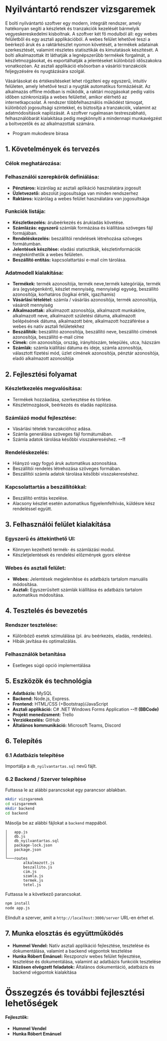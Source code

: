# Nyilvántartó rendszer vizsgaremek 

E bolti nyilvántartó szoftver egy modern, integrált rendszer, amely hatékonyan segíti a készletek és tranzakciók kezelését bármelyik vegyeskereskedelmi kisboltnak. A szoftver két fő modulból áll: egy webes felületből és egy asztali applikációból. A webes felület lehetővé teszi a beérkező áruk és a raktárkészlet nyomon követését, a termékek adatainak szerkesztését, valamint részletes statisztikák és kimutatások készítését. A bolti alkalmazottak itt láthatják a legnépszerűbb termékek forgalmát, a készletmozgásokat, és exportálhatják a jelentéseket különböző időszakokra vonatkozóan. Az asztali applikáció elsősorban a vásárlói tranzakciók feljegyzésére és nyugtázására szolgál. 

Vásárlásokat és értékesítéseket lehet rögzíteni egy egyszerű, intuitív felületen, amely lehetővé teszi a nyugták automatikus formázáésát. Az alkalmazás offline módban is működik, a raktári mozgásokat pedig valós időben szinkronizálja a webes felülettel, amikor elérhető az internetkapcsolat. A rendszer többfelhasználós működést támogat, különböző jogosultsági szintekkel, és biztosítja a tranzakciók, valamint az adatmódosítások naplózását. A szoftver rugalmasan testreszabható, felhasználóbarát kialakítása pedig megkönnyíti a mindennapi munkavégzést a boltvezetők és az alkalmazottak számára.

* Program mukodesre birasa


## 1. Követelmények és tervezés
   ### Célok meghatározása:
   ### Felhasználói szerepkörök definiálása:
- **Pénztáros:** kizárólag az asztali aplikáció használatára jogosult
- **Üzletvezető:** abszolút jogosultsága van minden rendszerhez
- **Raktáros:** kizárólag a webes felület használatára van jogosultsága
  
### Funkciók listája:
- **Készletkezelés:** árubeérkezés és árukiadás követése.
- **Számlázás: egyszerű** számlák formázása és kiállítása szöveges fájl formájában.
- **Rendeléskezelés:** beszállítói rendelések létrehozása szöveges formátumban.
- **Jelentések készítése:** eladási statisztikák, készletinformációk megtekinthetők a webes felületen.
- **Beszállító entitás:** kapcsolattartási e-mail cím tárolása.
  
### Adatmodell kialakítása:
- **Termékek:** termék azonosítója, termék neve,termék kategóriája, termék ára (egységenként), készlet mennyiség, mennyiségi egység, beszállító azonosítója, korhatáros (logikai érték, igaz/hamis)
- **Vásárlási tételétel:** számla / vásárlás azonosítója, termék azonosítója, vásárolt mennyiség
- **Alkalmazottak:** alkalmazott azonosítója, alkalmazott munkaköre, alkalmazott neve, alkalmazott születési dátuma, alkalmazott belépésének dátuma, alkalmazott bére, alkalmazott hozzáférése a webes és natív asztali felületekhez
- **Beszállítók:** beszállító azonosítója, beszállító neve, beszállító címének azonosítója, beszállító e-mail címe
- **Címek:** cím azonosítója, ország, irányítószám, település, utca, házszám
- **Számlák:** számla kiállítási dátuma és ideje, számla azonosítója, választott fizetési mód, üzlet címének azonosítója, pénztár azonosítója, eladó alkalmazott azonosítója
## 2. Fejlesztési folyamat
### Készletkezelés megvalósítása:
   - Termékek hozzáadása, szerkesztése és törlése.
   - Készletmozgások, beérkezés és eladás naplózása.
### Számlázó modul fejlesztése:
  - Vásárlási tételek tranzakcióhoz adása.
  - Számla generálása szöveges fájl formátumában.
  - Számla adatok tárolása későbbi visszakereséshez. **--!!**
### Rendeléskezelés:
  - Hiányzó vagy fogyó áruk automatikus azonosítása.
  - Beszállítói rendelés létrehozása szöveges formában.
  - Beszállítói számla adatok tárolása későbbi visszakereséshez.
### Kapcsolattartás a beszállítókkal:
  - Beszállító entitás kezelése.
  - Alacsony készlet esetén automatikus figyelemfelhívás, küldésre kész rendeléssel együtt.
## 3. Felhasználói felület kialakítása
  ### Egyszerű és áttekinthető UI:
  - Könnyen kezelhető termék- és számlázási modul.
  - Készletjelentések és rendelési előzmények gyors elérése
  ### Webes és asztali felület:
  - **Webes:** Jelentések megjelenítése és adatbázis tartalom manuális módosítása.
  - **Asztali:** Egyszerűsített számlák kiállítása és adatbázis tartalom automatikus módosítása.
## 4. Tesztelés és bevezetés
  ### Rendszer tesztelése:
  - Különböző esetek szimulálása (pl. áru beérkezés, eladás, rendelés).
  - Hibák javítása és optimalizálás.
  ### Felhasználók betanítása
  - Esetleges súgó opció implementálása
## 5. Eszközök és technológia
  - **Adatbázis:** MySQL
  - **Backend:** Node.js, Express.
  - **Frontend:** HTML/CSS (+Bootstrap)/JavaScript
  - **Asztali applikáció:** C# .NET Windows Forms Application **--!! (BBCode)**
  - **Projekt menedzsment:** Trello
  - **Verziókezelés:** GitHub
  - **Általános kommunikáció:** Microsoft Teams, Discord
## 6. Telepítés
### 6.1 Adatbázis telepítése
Importálja a `db_nyilvantartas.sql` nevű fájlt.
### 6.2 Backend / Szerver telepítése
Futtassa le az alábbi parancsokat egy parancsor ablakban.
```bash
mkdir vizsgaremek
cd vizsgaremek
mkdir backend
cd backend
```
Másolja be az alábbi fájlokat a `backend` mappából.
```
│   app.js
│   db.js
│   db_nyilvantartas.sql
│   package-lock.json
│   package.json
│
└───routes
        alkalmazott.js
        beszallito.js
        cim.js
        szamla.js
        termek.js
        tetel.js
```
Futtassa le a következő parancsokat.
```bash
npm install
node app.js
```
Elindult a szerver, amit a `http://localhost:3000/server` URL-en érhet el.
## 7. Munka elosztás és együttműködés
   - **Hummel Vendel:** Natív asztali applikáció fejlesztése, tesztelése és dokumentálása, valamint a backend végpontok tesztelése
   - **Hunka Róbert Emánuel:** Reszponzív webes felület fejlesztése, tesztelése és dokumentálása, valamint az adatbázis funkciók tesztelése
   - **Közösen elvégzett feladatok:** Általános dokumentáció, adatbázis és backend végpontok kialakítása
# Összegzés és további fejlesztési lehetőségek

#### Fejlesztők:
  - **Hummel Vendel**
  - **Hunka Róbert Emánuel**

